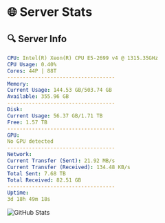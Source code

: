 # 🌐 Server Stats
## 🔍 Server Info
```yaml
CPU: Intel(R) Xeon(R) CPU E5-2699 v4 @ 1315.35GHz
CPU Usage: 0.40%
Cores: 44P | 88T
-----------------------------------
Memory:
Current Usage: 144.53 GB/503.74 GB
Available: 355.96 GB
-----------------------------------
Disk:
Current Usage: 56.37 GB/1.71 TB
Free: 1.57 TB
-----------------------------------
GPU:
No GPU detected
-----------------------------------
Network:
Current Transfer (Sent): 21.92 MB/s
Current Transfer (Received): 134.48 KB/s
Total Sent: 7.68 TB
Total Received: 82.51 GB
-----------------------------------
Uptime:
3d 18h 49m 18s
```
![GitHub Stats](https://img.shields.io/badge/Updated-2025-03-11_16:12:07-blue)